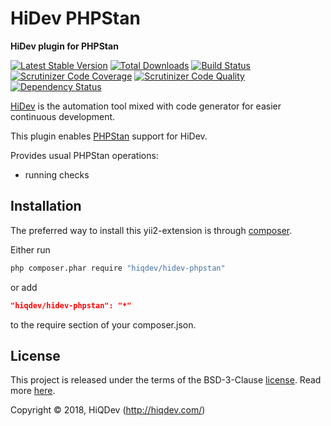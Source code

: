 # HiDev PHPStan

**HiDev plugin for PHPStan**

[![Latest Stable Version](https://poser.pugx.org/hiqdev/hidev-phpstan/v/stable)](https://packagist.org/packages/hiqdev/hidev-phpstan)
[![Total Downloads](https://poser.pugx.org/hiqdev/hidev-phpstan/downloads)](https://packagist.org/packages/hiqdev/hidev-phpstan)
[![Build Status](https://img.shields.io/travis/hiqdev/hidev-phpstan.svg)](https://travis-ci.org/hiqdev/hidev-phpstan)
[![Scrutinizer Code Coverage](https://img.shields.io/scrutinizer/coverage/g/hiqdev/hidev-phpstan.svg)](https://scrutinizer-ci.com/g/hiqdev/hidev-phpstan/)
[![Scrutinizer Code Quality](https://img.shields.io/scrutinizer/g/hiqdev/hidev-phpstan.svg)](https://scrutinizer-ci.com/g/hiqdev/hidev-phpstan/)
[![Dependency Status](https://www.versioneye.com/php/hiqdev:hidev-phpstan/dev-master/badge.svg)](https://www.versioneye.com/php/hiqdev:hidev-phpstan/dev-master)

[HiDev] is the automation tool mixed with code generator for easier continuous development.

This plugin enables [PHPStan] support for HiDev.

Provides usual PHPStan operations:

- running checks

[hidev]:    https://github.com/hiqdev/hidev
[phpstan]:  https://phpstan.org/

## Installation

The preferred way to install this yii2-extension is through [composer](http://getcomposer.org/download/).

Either run

```sh
php composer.phar require "hiqdev/hidev-phpstan"
```

or add

```json
"hiqdev/hidev-phpstan": "*"
```

to the require section of your composer.json.

## License

This project is released under the terms of the BSD-3-Clause [license](LICENSE).
Read more [here](http://choosealicense.com/licenses/bsd-3-clause).

Copyright © 2018, HiQDev (http://hiqdev.com/)

